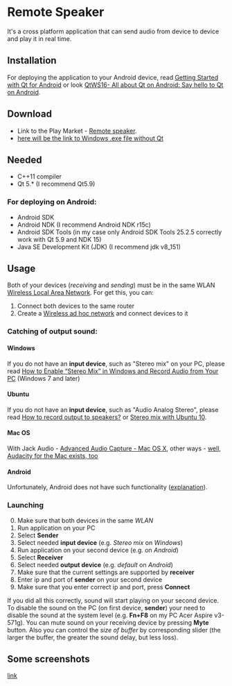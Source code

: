 # Remote Speaker
It's a cross platform application that can send audio from device to device and play it in real time.

## Installation
For deploying the application to your Android device, read [Getting Started with Qt for Android](http://doc.qt.io/qt-5/androidgs.html) or look [QtWS16- All about Qt on Android: Say hello to Qt on Android](https://www.youtube.com/watch?v=dmKNxyi_YNk).
## Download
- Link to the Play Market - [Remote speaker](https://play.google.com/store/apps/details?id=org.qtproject.remote_speaker).
- [here will be the link to Windows .exe file without Qt](https://example.com)

## Needed
- C++11 compiler
- Qt 5.* (I recommend Qt5.9)
### For deploying on Android:
- Android SDK
- Android NDK (I recommend Android NDK r15c)
- Android SDK Tools (in my case only Android SDK Tools 25.2.5 correctly work with Qt 5.9 and NDK 15)
- Java SE Development Kit (JDK) (I recommend jdk v8_151)


## Usage
Both of your devices (*receiving* and *sending*) must be in the same WLAN [Wireless Local Area Network](https://en.wikipedia.org/wiki/Wireless_LAN).
For get this, you can:
1. Connect both devices to the same router
2. Create a [Wireless ad hoc network](https://en.wikipedia.org/wiki/Wireless_ad_hoc_network) and connect devices to it

### Catching of output sound:
#### Windows
If you do not have an **input device**, such as "Stereo mix" on your PC, please read [How to Enable “Stereo Mix” in Windows and Record Audio from Your PC](https://www.howtogeek.com/howto/39532/how-to-enable-stereo-mix-in-windows-7-to-record-audio/) (Windows 7 and later)
#### Ubuntu
If you do not have an **input device**, such as "Audio Analog Stereo", please read [How to record output to speakers?](https://askubuntu.com/a/229365) or [Stereo mix with Ubuntu 10](http://wiki.audacityteam.org/wiki/Stereo_mix_with_Ubuntu_10). 
#### Mac OS
With Jack Audio - [Advanced Audio Capture - Mac OS X](https://obsproject.com/forum/resources/advanced-audio-capture-mac-os-x.142/),  other ways - [well, Audacity for the Mac exists, too](https://discussions.apple.com/message/12989820#message12989820)
#### Android
Unfortunately, Android does not have such functionality ([explanation](https://android.stackexchange.com/a/96770)).

### Launching
0. Make sure that both devices in the same *WLAN*
1. Run application on your PC
2. Select **Sender**
3. Select needed **input device** (e.g. *Stereo mix* on *Windows*)
4. Run application on your second device (e.g. on *Android*)
5. Select **Receiver**
6. Select needed **output device** (e.g. *default* on *Android*)
7. Make sure that the current settings are supported by **receiver**
8. Enter ip and port of **sender** on your second device
9. Make sure that you enter correct ip and port, press **Connect**

If you did all this correctly, sound will start playing on your second device. To disable the sound on the PC (on first device, **sender**) your need to disable the sound at the system level (e.g. **Fn+F8** on my PC Acer Aspire v3-571g).
You can mute sound on your receiving device by pressing **Myte** button. Also you can control the *size of buffer* by corresponding slider (the larger the buffer, the greater the sound delay, but less loss). 

## Some screenshots
[link](https://drive.google.com/drive/folders/1BQSqVzIvuKc7TidtIADVIbvDwFS_vnwl?usp=sharing)
